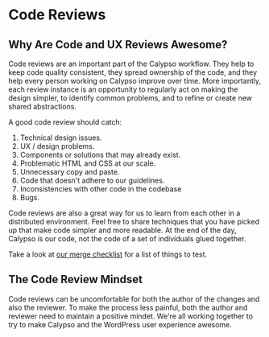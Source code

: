 Code Reviews
============

Why Are Code and UX Reviews Awesome?
------------------------------------

Code reviews are an important part of the Calypso workflow. They help to keep code quality consistent, they spread ownership of the code, and they help every person working on Calypso improve over time. More importantly, each review instance is an opportunity to regularly act on making the design simpler, to identify common problems, and to refine or create new shared abstractions.

A good code review should catch:

1. Technical design issues.
2. UX / design problems.
3. Components or solutions that may already exist.
4. Problematic HTML and CSS at our scale.
5. Unnecessary copy and paste.
6. Code that doesn't adhere to our guidelines.
7. Inconsistencies with other code in the codebase
8. Bugs.

Code reviews are also a great way for us to learn from each other in a distributed environment. Feel free to share techniques that you have picked up that make code simpler and more readable. At the end of the day, Calypso is our code, not the code of a set of individuals glued together.

Take a look at [our merge checklist](merge-checklist.md) for a list of things to test.

The Code Review Mindset
-----------------------

Code reviews can be uncomfortable for both the author of the changes and also the reviewer. To make the process less painful, both the author and reviewer need to maintain a positive mindet. We're all working together to try to make Calypso and the WordPress user experience awesome.
